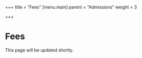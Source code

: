 +++
title = "Fees"
[menu.main]
parent = "Admissions"
weight = 3

+++
# Fees

This page will be updated shortly.